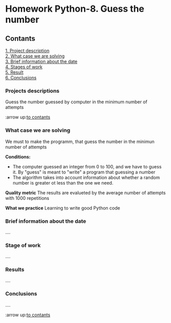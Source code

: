# Homework Python-8. Guess the number

## Contants
[1. Project description](https://github.com/NameErrop/learning_of_DS/blob/main/project_0/README.md#Projacts_descriptions)  
[2. What case we are solving](https://github.com/NameErrop/learning_of_DS/blob/main/project_0/README.md#What_case_we_are_solving)  
[3. Brief information about the date](https://github.com/NameErrop/learning_of_DS/blob/main/project_0/README.md#Brief_information_about_the_date)  
[4. Stages of work](https://github.com/NameErrop/learning_of_DS/blob/main/project_0/README.md#Stage_of_work)  
[5. Result](https://github.com/NameErrop/learning_of_DS/blob/main/project_0/README.md#Results)  
[6. Conclusions](https://github.com/NameErrop/learning_of_DS/blob/main/project_0/README.md#Conclusions)

### Projects descriptions
Guess the number guessed by computer in the minimum number of attempts

:arrow up:[to contants]()


### What case we are solving
We must to make the programm, that guess the number in the minimun number of attempts

**Conditions:**
- The computer guessed an integer from 0 to 100, and we have to guess it. By "guess" is meant to "write" a program that guessing a number
- The algorithm takes into account information about whether a random number is greater ot less than the one we need.

**Quality metric**
The results are evalueted by the average number of attempts with 1000 repetitions

**What we practice**
Learning to write good Python code


### Brief information about the date

....


### Stage of work 

....


### Results

....


### Conclusions

....

:arrow up:[to contants](https://github.com/NameErrop/learning_of_DS/blob/main/project_0/README.md#Contants)